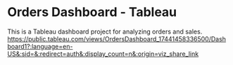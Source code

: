 # Orders Dashboard - Tableau

This is a Tableau dashboard project for analyzing orders and sales.
https://public.tableau.com/views/OrdersDashboard_17441458336500/Dashboard1?:language=en-US&:sid=&:redirect=auth&:display_count=n&:origin=viz_share_link
